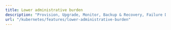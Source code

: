 ```yaml
---
title: Lower administrative burden
description: "Provision, Upgrade, Monitor, Backup & Recovery, Failure Detection, Data Protection for Elasticsearch Databases in Kubernetes on Public and Private Cloud"
url: "/kubernetes/features/lower-administrative-burden"
---
```

